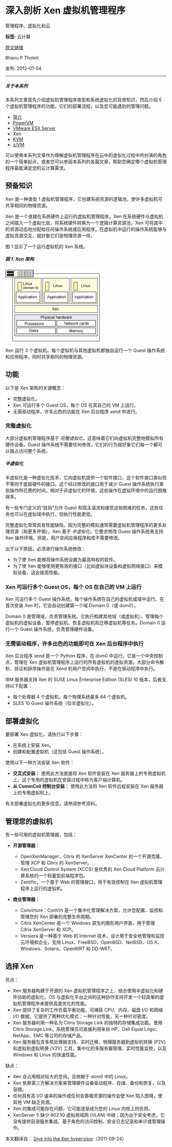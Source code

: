 # 深入剖析 Xen 虚拟机管理程序
管理程序、虚拟化和云

**标签:** 云计算

[原文链接](https://developer.ibm.com/zh/articles/cl-hypervisorcompare-xen/)

Bhanu P Tholeti

发布: 2012-01-04

* * *

##### 关于本系列

本系列文章首先介绍虚拟机管理程序类型和系统虚拟化的背景知识，然后介绍 5 个虚拟机管理程序的功能、它们的部署流程，以及您可能遇到的管理问题。

- [简介](http://www.ibm.com/developerworks/cn/cloud/library/cl-hypervisorcompare/)
- [PowerVM](/developerworks/cn/cloud/library/cl-hypervisorcompare-powervm/)
- [VMware ESX Server](http://www.ibm.com/developerworks/cn/cloud/library/cl-hypervisorcompare-vmwareesx/)
- Xen
- [KVM](http://www.ibm.com/developerworks/cn/cloud/library/cl-hypervisorcompare-kvm/)
- [z/VM](http://www.ibm.com/developerworks/cn/cloud/library/cl-hypervisorcompare-zvm/)

可以使用本系列文章作为理解虚拟机管理程序在云中的虚拟化过程中所扮演的角色的一个简单起点，或者您可以参阅本系列的各篇文章，帮助您确定哪个虚拟机管理程序最能满足您的云计算需求。

## 预备知识

Xen 是一种类型 1 虚拟机管理程序，它创建系统资源的逻辑池，使许多虚拟机可共享相同的物理资源。

Xen 是一个直接在系统硬件上运行的虚拟机管理程序。Xen 在系统硬件与虚拟机之间插入一个虚拟化层，将系统硬件转换为一个逻辑计算资源池，Xen 可将其中的资源动态地分配给任何操作系统或应用程序。在虚拟机中运行的操作系统能够与虚拟资源交互，就好象它们是物理资源一样。

图 1 显示了一个运行虚拟机的 Xen 系统。

##### 图 1\. Xen 架构

![Xen 架构](../ibm_articles_img/cl-hypervisorcompare-xen_images_figure5.gif)

Xen 运行 3 个虚拟机。每个虚拟机与其他虚拟机都独自运行一个 Guest 操作系统和应用程序，同时共享相同的物理资源。

## 功能

以下是 Xen 架构的关键概念：

- 完整虚拟化。
- Xen 可运行多个 Guest OS，每个 OS 在其自己的 VM 上运行。
- 无需驱动程序，许多出色的功能在 Xen 后台程序 xend 中进行。

### 完整虚拟化

大部分虚拟机管理程序基于 _完整虚拟化_，这意味着它们向虚拟机完整地模拟所有硬件设备。Guest 操作系统不需要任何修改，它们的行为就好象它们每一个都可以独占访问整个系统。

##### 半虚拟化

半虚拟化是一种虚拟化技术，它向虚拟机提供一个软件接口，这个软件接口类似但不等同于底层硬件的接口。这个经过修改的接口用于减少 Guest 操作系统执行某些操作所花费的时间，相对于非虚拟化的环境，这些操作在虚拟环境中的运行困难得多。

有一些专门定义的“挂钩”允许 Guest 和宿主请求和接受这些困难的任务，这些任务也可以在虚拟域中执行，但执行性能更低。

完整虚拟化常常具有性能缺陷，因为完整的模拟通常需要虚拟机管理程序的更多处理资源（和更多开销）。Xen 基于 _半虚拟化_，它要求修改 Guest 操作系统来支持 Xen 操作环境。但是，用户空间应用程序和库不需要修改。

出于以下原因，必须进行操作系统修改：

- 为了使 Xen 能够将操作系统设置为最高特权的软件。
- 为了使 Xen 能够使用更有效的接口（比如虚拟块设备和虚拟网络接口）来模拟设备，这会提高性能。

### Xen 可运行多个 Guest OS，每个 OS 在自己的 VM 上运行

Xen 可运行多个 Guest 操作系统，每个操作系统在自己的虚拟机或域中运行。在首次安装 Xen 时，它会自动创建第一个域 Domain 0（或 dom0）。

Domain 0 是管理域，负责管理系统。它执行构建其他域（或虚拟机）、管理每个虚拟机的虚拟设备，暂停虚拟机、恢复虚拟机和迁移虚拟机等任务。Domain 0 运行一个 Guest 操作系统，负责管理硬件设备。

### 无需驱动程序，许多出色的功能即可在 Xen 后台程序中执行

Xen 后台程序 xend 是一个 Python 程序，在 dom0 中运行。它是一个中央控制点，管理在 Xen 虚拟机管理程序上运行的所有虚拟机的虚拟资源。大部分命令解析、验证和排序操作是在 Xend 的用户空间中执行，不是在驱动程序中执行。

IBM 服务器支持 Xen 的 SUSE Linux Enterprise Edition (SLES) 10 版本，后者支持以下配置：

- 每个处理器 4 个虚拟机，每个物理系统最多 64 个虚拟机。
- SLES 10 Guest 操作系统（仅半虚拟化）。

## 部署虚拟化

要部署 Xen 虚拟化，请执行以下步骤：

- 在系统上安装 Xen。
- 创建和配置虚拟机（这包括 Guest 操作系统）。

使用以下一种方法安装 Xen 软件：

- **交互式安装：** 使用此方法直接将 Xen 软件安装在 Xen 服务器上的专用虚拟机上。这个专用的虚拟机在安装过程中称为客户端计算机。
- **从 CommCell 控制台安装：** 使用此方法将 Xen 软件远程安装在 Xen 服务器上的专用虚拟机上。

有关部署虚拟化的更多信息，请参阅参考资料。

## 管理您的虚拟机

有一些可用的虚拟机管理器，包括：

- **开源管理器：**

    - OpenXenManager，Citrix 的 XenServer XenCenter 的一个开源克隆，管理 XCP 和 Citrix 的 XenServer。
    - Xen Cloud Control System (XCCS) 是优秀的 Xen Cloud Platform 云计算系统的一个轻量型前端程序包。
    - Zentific，一个基于 Web 的管理接口，用于有效控制在 Xen 虚拟机管理程序上运行的虚拟机。
- **商业管理器：**

    - Convirture：ConVirt 是一个集中化管理解决方案，允许您配置、监控和管理您的 Xen 部署的完整生命周期。
    - Citrix XenCenter 是一个 Windows 原生的图形用户界面，用于管理 Citrix XenServer 和 XCP。
    - Versiera 是一种基于 Web 的 Internet 技术，设计用于安全地管理和监控云环境和企业，支持 Linux、FreeBSD、OpenBSD、NetBSD、OS X、Windows、Solaris、OpenWRT 和 DD-WRT。

## 选择 Xen

优点：

- Xen 服务器构建于开源的 Xen 虚拟机管理程序之上，结合使用半虚拟化和硬件协助的虚拟化。OS 与虚拟化平台之间的这种协作支持开发一个较简单的虚拟机管理程序来提供高度优化的性能。
- Xen 提供了复杂的工作负载平衡功能，可捕获 CPU、内存、磁盘 I/O 和网络 I/O 数据，它提供了两种优化模式：一种针对性能，另一种针对密度。
- Xen 服务器利用一种名为 Citrix Storage Link 的独特的存储集成功能。使用 Citrix Storage Link，系统管理员可直接利用来自 HP、Dell Equal Logic、NetApp、EMC 等公司的存储产品。
- Xen 服务器包含多核处理器支持、实时迁移、物理服务器到虚拟机转换 (P2V) 和虚拟到虚拟转换 (V2V) 工具，集中化的多服务器管理、实时性能监控，以及 Windows 和 Linux 的快速性能。

缺点：

- Xen 会占用相对较大的空间，且依赖于 dom0 中的 Linux。
- Xen 依靠第三方解决方案来管理硬件设备驱动程序、存储、备份和恢复，以及容错。
- 任何具有高 I/O 速率的操作或任何会吞噬资源的操作会使 Xen 陷入困境，使其他 VM 缺乏资源。
- Xen 的集成可能存在问题，它可能逐渐成为您的 Linux 内核上的负担。
- XenServer 5 缺少 802.1Q 虚拟局域网 (VLAN) 中继；因为出于安全考虑，它没有提供目录服务集成、基于角色的访问控制、安全日志记录和审计或管理操作。

本文翻译自： [Dive into the Xen hypervisor](http://www.ibm.com/developerworks/cloud/library/cl-hypervisorcompare-xen)（2011-09-24）